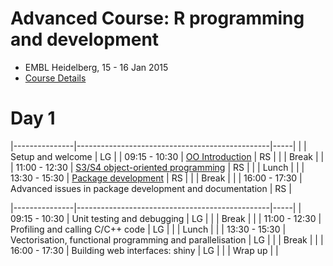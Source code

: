 # Advanced Course: R programming and development

- EMBL Heidelberg, 15 - 16 Jan 2015
- [Course Details](http://www.dataprogrammers.net/embl_jan2015/)


#  Day 1

|---------------|------------------------------------------------|-----|
|               | Setup and welcome                                        | LG |
| 09:15 - 10:30 | [OO Introduction](./roo/roo.pdf)                         | RS |
|               | Break                                                    |    |
| 11:00 - 12:30 | [S3/S4 object-oriented programming](./roo/roo.pdf)       | RS |
|               | Lunch                                                    |    |
| 13:30 - 15:30 | [Package development](./RPackageDevelopment/rpd.pdf)     | RS |
|               | Break                                                    |    |
| 16:00 - 17:30 | Advanced issues in package development and documentation | RS |
	
|---------------|------------------------------------------------|-----|
| 09:15 - 10:30 | Unit testing and debugging                                | LG |
|               | Break                                                     |    |
| 11:00 - 12:30 | Profiling and calling C/C++ code                          | LG |
|               | Lunch                                                     |    |
| 13:30 - 15:30 | Vectorisation, functional programming and parallelisation | LG |
|               | Break                                                     |    |
| 16:00 - 17:30 | Building web interfaces: shiny                            | LG |
|               | Wrap up                                                   |    |
